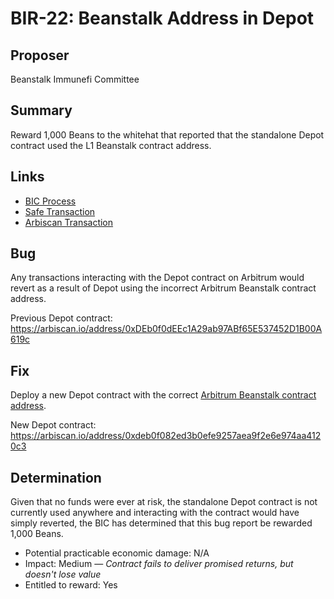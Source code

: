 # BIR-22: Beanstalk Address in Depot

## Proposer

Beanstalk Immunefi Committee

## Summary

Reward 1,000 Beans to the whitehat that reported that the standalone Depot contract used the L1 Beanstalk contract address.

## Links

* [BIC Process](https://docs.bean.money/governance/beanstalk/bic-process)
* [Safe Transaction](https://app.safe.global/transactions/tx?safe=arb1:0x390b023d316c2e92dd96A9bcC7fAe8dB12A2fBC1&id=multisig_0x390b023d316c2e92dd96A9bcC7fAe8dB12A2fBC1_0x480a0e41342c588d544e70999e81e8a8a99c7c4cf69dbf3e4a8ef30660d0e214)
* [Arbiscan Transaction](https://arbiscan.io/tx/0x70df7393caf7c98aaea596728a74d97fb9e86740ff1f91c30bf628a8d57dcbd3)

## Bug

Any transactions interacting with the Depot contract on Arbitrum would revert as a result of Depot using the incorrect Arbitrum Beanstalk contract address.

Previous Depot contract: https://arbiscan.io/address/0xDEb0f0dEEc1A29ab97ABf65E537452D1B00A619c

## Fix

Deploy a new Depot contract with the correct [Arbitrum Beanstalk contract address](https://arbiscan.io/address/0xD1A0060ba708BC4BCD3DA6C37EFa8deDF015FB70).

New Depot contract: https://arbiscan.io/address/0xdeb0f082ed3b0efe9257aea9f2e6e974aa4120c3

## Determination

Given that no funds were ever at risk, the standalone Depot contract is not currently used anywhere and interacting with the contract would have simply reverted, the BIC has determined that this bug report be rewarded 1,000 Beans.

* Potential practicable economic damage: N/A
* Impact: Medium — _Contract fails to deliver promised returns, but doesn't lose value_
* Entitled to reward: Yes
